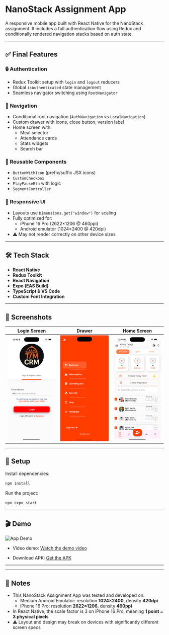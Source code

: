 # NanoStack Assignment App

A responsive mobile app built with React Native for the NanoStack assignment. It includes a full authentication flow using Redux and conditionally rendered navigation stacks based on auth state.

---

## ✅ Final Features

### 🔒 Authentication

- Redux Toolkit setup with `login` and `logout` reducers
- Global `isAuthenticated` state management
- Seamless navigator switching using `RootNavigator`

### 🧭 Navigation

- Conditional root navigation (`AuthNavigation` vs `LocalNavigation`)
- Custom drawer with icons, close button, version label
- Home screen with:
  - Meal selector
  - Attendance cards
  - Stats widgets
  - Search bar

### 🧱 Reusable Components

- `ButtonWithIcon` (prefix/suffix JSX icons)
- `CustomCheckbox`
- `PlayPauseBtn` with logic
- `SegmentController`

### 📱 Responsive UI

- Layouts use `Dimensions.get("window")` for scaling
- Fully optimized for:
  - iPhone 16 Pro (2622×1206 @ 460ppi)
  - Android emulator (1024×2400 @ 420dpi)
- ⚠️ May not render correctly on other device sizes

---

## 🛠 Tech Stack

- **React Native**
- **Redux Toolkit**
- **React Navigation**
- **Expo (EAS Build)**
- **TypeScript & VS Code**
- **Custom Font Integration**

---

## 📸 Screenshots

| Login Screen                                  | Drawer                                         | Home Screen                                        |
| --------------------------------------------- | ---------------------------------------------- | -------------------------------------------------- |
| <img src="./login_preview.png" width="300" /> | <img src="./drawer_preview.png" width="300" /> | <img src="./homescreen_preview.png" width="300" /> |

---

## 🚀 Setup

Install dependencies:

```bash
npm install
```

Run the project:

```bash
npx expo start
```

---

## 🎬 Demo

![App Demo](./demo.gif)

- Video demo: [Watch the demo video](https://drive.google.com/file/d/1Hh1CGyks7d-7ikMq5W-W7o1igLxL7mMf/view?usp=drive_link)

- Download APK: [Get the APK](https://drive.google.com/file/d/16kzIZB9vu7GbmWvfUVMiAoUVwULEvdC1/view?usp=drive_link)

---

---

## 📌 Notes

- This NanoStack Assignment App was tested and developed on:
  - Medium Android Emulator: resolution **1024×2400**, density **420dpi**
  - iPhone 16 Pro: resolution **2622×1206**, density **460ppi**
- In React Native, the scale factor is 3 on iPhone 16 Pro, meaning **1 point = 3 physical pixels**
- ⚠️ Layout and design may break on devices with significantly different screen specs
